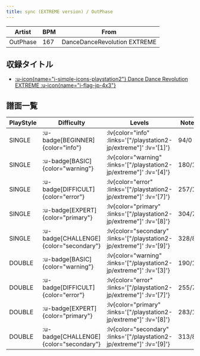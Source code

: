 ```yaml
---
title: sync (EXTREME version) / OutPhase
---
```


|Artist|BPM|From|
|------|---|----|
|OutPhase|167|DanceDanceRevolution EXTREME|

## 収録タイトル

- [ :u-icon{name="i-simple-icons-playstation2"} Dance Dance Revolution EXTREME :u-icon{name="i-flag-jp-4x3"} ](/playstation2-jp/extreme)

## 譜面一覧

|PlayStyle|Difficulty|Levels|Notes|Movie|
|---------|----------|------|-----|-----|
|SINGLE| :u-badge[BEGINNER]{color="info"} | :lv{color="info" :links='["/playstation2-jp/extreme"]' :lv='[1]'} |94/0||
|SINGLE| :u-badge[BASIC]{color="warning"} | :lv{color="warning" :links='["/playstation2-jp/extreme"]' :lv='[4]'} |180/10||
|SINGLE| :u-badge[DIFFICULT]{color="error"} | :lv{color="error" :links='["/playstation2-jp/extreme"]' :lv='[7]'} |257/11||
|SINGLE| :u-badge[EXPERT]{color="primary"} | :lv{color="primary" :links='["/playstation2-jp/extreme"]' :lv='[8]'} |304/7||
|SINGLE| :u-badge[CHALLENGE]{color="secondary"} | :lv{color="secondary" :links='["/playstation2-jp/extreme"]' :lv='[9]'} |328/8||
|DOUBLE| :u-badge[BASIC]{color="warning"} | :lv{color="warning" :links='["/playstation2-jp/extreme"]' :lv='[3]'} |190/18||
|DOUBLE| :u-badge[DIFFICULT]{color="error"} | :lv{color="error" :links='["/playstation2-jp/extreme"]' :lv='[7]'} |255/7||
|DOUBLE| :u-badge[EXPERT]{color="primary"} | :lv{color="primary" :links='["/playstation2-jp/extreme"]' :lv='[8]'} |283/17||
|DOUBLE| :u-badge[CHALLENGE]{color="secondary"} | :lv{color="secondary" :links='["/playstation2-jp/extreme"]' :lv='[9]'} |313/8||
